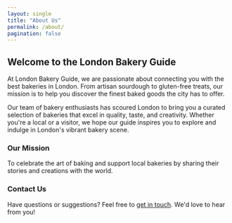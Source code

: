 ```yaml
---
layout: single
title: "About Us"
permalink: /about/
pagination: false
---
```


## Welcome to the London Bakery Guide

At London Bakery Guide, we are passionate about connecting you with the best bakeries in London. From artisan sourdough to gluten-free treats, our mission is to help you discover the finest baked goods the city has to offer.

Our team of bakery enthusiasts has scoured London to bring you a curated selection of bakeries that excel in quality, taste, and creativity. Whether you're a local or a visitor, we hope our guide inspires you to explore and indulge in London's vibrant bakery scene.

### Our Mission
To celebrate the art of baking and support local bakeries by sharing their stories and creations with the world.

### Contact Us
Have questions or suggestions? Feel free to [get in touch](/#contact). We'd love to hear from you!